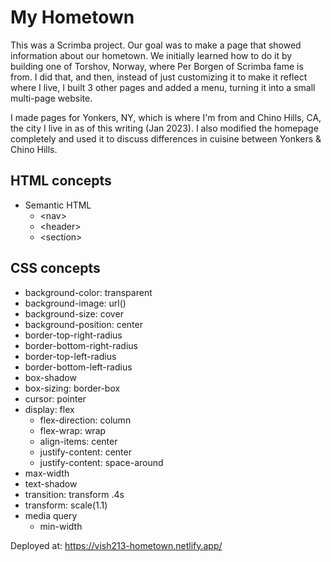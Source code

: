 # My Hometown

This was a Scrimba project. Our goal was to make a page that showed information about our hometown. We initially learned how to do it by building one of Torshov, Norway, where Per Borgen of Scrimba fame is from. I did that, and then, instead of just customizing it to make it reflect where I live, I built 3 other pages and added a menu, turning it into a small multi-page website.

I made pages for Yonkers, NY, which is where I'm from and Chino Hills, CA, the city I live in as of this writing (Jan 2023). I also modified the homepage completely and used it to discuss differences in cuisine between Yonkers & Chino Hills.

## HTML concepts

- Semantic HTML
    - \<nav>
    - \<header>
    - \<section>

## CSS concepts

- background-color: transparent
- background-image: url()
- background-size: cover
- background-position: center
- border-top-right-radius
- border-bottom-right-radius
- border-top-left-radius
- border-bottom-left-radius
- box-shadow
- box-sizing: border-box
- cursor: pointer
- display: flex
    - flex-direction: column
    - flex-wrap: wrap
    - align-items: center
    - justify-content: center
    - justify-content: space-around
- max-width
- text-shadow
- transition: transform .4s
- transform: scale(1.1)
- media query
    - min-width

Deployed at: https://vish213-hometown.netlify.app/